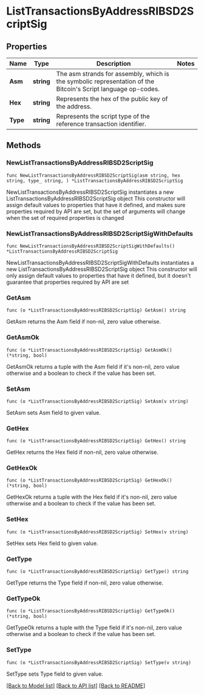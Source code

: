 # ListTransactionsByAddressRIBSD2ScriptSig

## Properties

Name | Type | Description | Notes
------------ | ------------- | ------------- | -------------
**Asm** | **string** | The asm strands for assembly, which is the symbolic representation of the Bitcoin&#39;s Script language op-codes. | 
**Hex** | **string** | Represents the hex of the public key of the address. | 
**Type** | **string** | Represents the script type of the reference transaction identifier. | 

## Methods

### NewListTransactionsByAddressRIBSD2ScriptSig

`func NewListTransactionsByAddressRIBSD2ScriptSig(asm string, hex string, type_ string, ) *ListTransactionsByAddressRIBSD2ScriptSig`

NewListTransactionsByAddressRIBSD2ScriptSig instantiates a new ListTransactionsByAddressRIBSD2ScriptSig object
This constructor will assign default values to properties that have it defined,
and makes sure properties required by API are set, but the set of arguments
will change when the set of required properties is changed

### NewListTransactionsByAddressRIBSD2ScriptSigWithDefaults

`func NewListTransactionsByAddressRIBSD2ScriptSigWithDefaults() *ListTransactionsByAddressRIBSD2ScriptSig`

NewListTransactionsByAddressRIBSD2ScriptSigWithDefaults instantiates a new ListTransactionsByAddressRIBSD2ScriptSig object
This constructor will only assign default values to properties that have it defined,
but it doesn't guarantee that properties required by API are set

### GetAsm

`func (o *ListTransactionsByAddressRIBSD2ScriptSig) GetAsm() string`

GetAsm returns the Asm field if non-nil, zero value otherwise.

### GetAsmOk

`func (o *ListTransactionsByAddressRIBSD2ScriptSig) GetAsmOk() (*string, bool)`

GetAsmOk returns a tuple with the Asm field if it's non-nil, zero value otherwise
and a boolean to check if the value has been set.

### SetAsm

`func (o *ListTransactionsByAddressRIBSD2ScriptSig) SetAsm(v string)`

SetAsm sets Asm field to given value.


### GetHex

`func (o *ListTransactionsByAddressRIBSD2ScriptSig) GetHex() string`

GetHex returns the Hex field if non-nil, zero value otherwise.

### GetHexOk

`func (o *ListTransactionsByAddressRIBSD2ScriptSig) GetHexOk() (*string, bool)`

GetHexOk returns a tuple with the Hex field if it's non-nil, zero value otherwise
and a boolean to check if the value has been set.

### SetHex

`func (o *ListTransactionsByAddressRIBSD2ScriptSig) SetHex(v string)`

SetHex sets Hex field to given value.


### GetType

`func (o *ListTransactionsByAddressRIBSD2ScriptSig) GetType() string`

GetType returns the Type field if non-nil, zero value otherwise.

### GetTypeOk

`func (o *ListTransactionsByAddressRIBSD2ScriptSig) GetTypeOk() (*string, bool)`

GetTypeOk returns a tuple with the Type field if it's non-nil, zero value otherwise
and a boolean to check if the value has been set.

### SetType

`func (o *ListTransactionsByAddressRIBSD2ScriptSig) SetType(v string)`

SetType sets Type field to given value.



[[Back to Model list]](../README.md#documentation-for-models) [[Back to API list]](../README.md#documentation-for-api-endpoints) [[Back to README]](../README.md)


